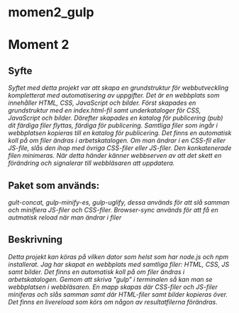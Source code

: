 # momen2_gulp

# Moment 2
## Syfte
*Syftet med detta projekt var att skapa en grundstruktur för webbutveckling kompletterat med automatisering av uppgifter. Det är en webbplats som innehåller HTML, CSS, JavaScript och bilder. Först skapades en grundstruktur med en index.html-fil samt underkataloger för CSS, JavaScript och bilder. Därefter skapades en katalog för publicering (pub) dit färdiga filer flyttas, färdiga för publicering. Samtliga filer som ingår i webbplatsen kopieras till en katalog för publicering. Det finns en automatisk koll på om filer ändras i arbetskatalogen. Om man ändrar i en CSS-fil eller JS-file, slås den ihop med övriga CSS-filer eller JS-filer. Den konkatenerade filen minimeras. När detta händer känner webbserven av att det skett en förändring och signalerar till webbläsaren att uppdatera.*
## Paket som används:
*gult-concat, gulp-minify-es, gulp-uglify, dessa används för att slå samman och minifiera JS-filer och CSS-filer. Browser-sync används för att få en autmatisk reload när man ändrar i filer*
## Beskrivning
*Detta projekt kan köras på vilken dator som helst som har node.js och npm installerat.
Jag har skapat en webbplats med samtliga filer: HTML, CSS, JS samt bilder. Det finns en automatisk koll på om filer ändras i arbetskatalogen. Gemom att skriva "gulp" i terminalen så kan man se webbplatsen i webbläsaren. En mapp skapas där CSS-filer och JS-filer miniferas och slås samman samt där HTML-filer samt bilder kopieras över. Det finns en livereload som körs om någon av resultatfilerna förändras.*
